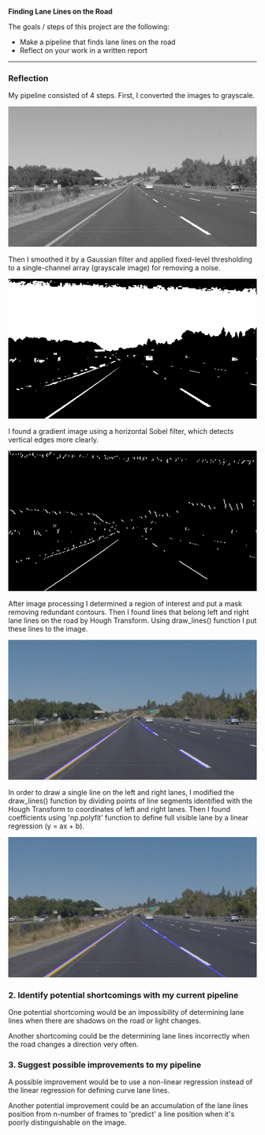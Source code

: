 
**Finding Lane Lines on the Road**

The goals / steps of this project are the following:
* Make a pipeline that finds lane lines on the road
* Reflect on your work in a written report


[//]: # (Image References)

[image1]: ./image_process/grayscale.jpg "Grayscale"
[image2]: ./image_process/binary.jpg "Binary"
[image3]: ./image_process/gradient.jpg "Gradient"
[image4]: ./test_images_output/solidYellowLeft.jpg "Result"
[image5]: ./image_process/modified.jpg "Modified"
---

### Reflection

My pipeline consisted of 4 steps. First, I converted the images to grayscale.

![alt text][image1]

Then I smoothed it by a Gaussian filter and applied fixed-level thresholding to a single-channel array (grayscale image) for removing a noise.

![alt text][image2]

I found a gradient image using a horizontal Sobel filter, which detects vertical edges more clearly.

![alt text][image3]

After image processing I determined a region of interest and put a mask removing redundant contours. Then I found lines that belong left and right lane lines on the road by Hough Transform. Using draw_lines() function I put these lines to the image.

![alt text][image4]

In order to draw a single line on the left and right lanes, I modified the draw_lines() function by dividing points of line segments identified with the Hough Transform to coordinates of left and right lanes. Then I found coefficients using 'np.polyfit' function to define full visible lane by a linear regression (y = ax + b).

![alt text][image5]


### 2. Identify potential shortcomings with my current pipeline

One potential shortcoming would be an impossibility of determining lane lines when there are shadows on the road or light changes.

Another shortcoming could be the determining lane lines incorrectly when the road changes a direction very often.


### 3. Suggest possible improvements to my pipeline

A possible improvement would be to use a non-linear regression instead of the linear regression for defining curve lane lines.

Another potential improvement could be an accumulation of the lane lines position from n-number of frames to 'predict' a line position when it's poorly distinguishable on the image.
